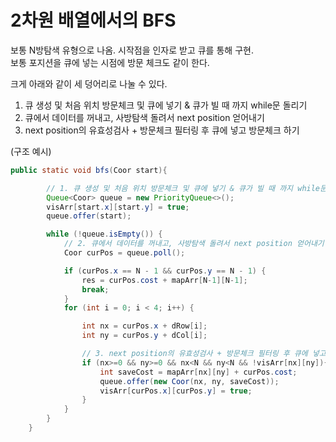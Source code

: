 # 2차원 배열에서의 BFS

보통 N방탐색 유형으로 나옴. 시작점을 인자로 받고 큐를 통해 구현.  
보통 포지션을 큐에 넣는 시점에 방문 체크도 같이 한다.

크게 아래와 같이 세 덩어리로 나눌 수 있다.

1. 큐 생성 및 처음 위치 방문체크 및 큐에 넣기 & 큐가 빌 때 까지 while문 돌리기
2. 큐에서 데이터를 꺼내고, 사방탐색 돌려서 next position 얻어내기
3. next position의 유효성검사 + 방문체크 필터링 후 큐에 넣고 방문체크 하기

(구조 예시)

```java
public static void bfs(Coor start){

        // 1. 큐 생성 및 처음 위치 방문체크 및 큐에 넣기 & 큐가 빌 때 까지 while문 돌리기
        Queue<Coor> queue = new PriorityQueue<>();
        visArr[start.x][start.y] = true;
        queue.offer(start);

        while (!queue.isEmpty()) {
            // 2. 큐에서 데이터를 꺼내고, 사방탐색 돌려서 next position 얻어내기
            Coor curPos = queue.poll();

            if (curPos.x == N - 1 && curPos.y == N - 1) {
                res = curPos.cost + mapArr[N-1][N-1];
                break;
            }
            for (int i = 0; i < 4; i++) {

                int nx = curPos.x + dRow[i];
                int ny = curPos.y + dCol[i];

                // 3. next position의 유효성검사 + 방문체크 필터링 후 큐에 넣고 방문체크 하기
                if (nx>=0 && ny>=0 && nx<N && ny<N && !visArr[nx][ny]){
                    int saveCost = mapArr[nx][ny] + curPos.cost;
                    queue.offer(new Coor(nx, ny, saveCost));
                    visArr[curPos.x][curPos.y] = true;
                }
            }
        }
    }
```
